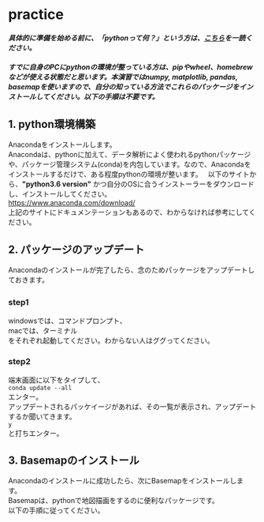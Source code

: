 # practice  
#### *具体的に準備を始める前に、「pythonって何？」という方は、[こちら](https://www.python.jp/about/)を一読ください。*    
#### *すでに自身のPCにpythonの環境が整っている方は、pipやwheel、homebrewなどが使える状態だと思います。本演習ではnumpy, matplotlib, pandas, basemapを使いますので、自分の知っている方法でこれらのパッケージをインストールしてください。以下の手順は不要です。*  
## 1. python環境構築
Anacondaをインストールします。  
Anacondaは、pythonに加えて、データ解析によく使われるpythonパッケージや、パッケージ管理システム(conda)を内包しています。なので、Anacondaをインストールするだけで、ある程度pythonの環境が整います。  
以下のサイトから、**"python3.6 version"** かつ自分のOSに合うインストーラーをダウンロードし、インストールしてください。  
<https://www.anaconda.com/download/>  
上記のサイトにドキュメンテーションもあるので、わからなければ参考にしてください。  

## 2. パッケージのアップデート
Anacondaのインストールが完了したら、念のためパッケージをアップデートしておきます。
### step1 　
windowsでは、コマンドプロンプト、  
macでは、ターミナル  
をそれぞれ起動してください。わからない人はググってください。  
### step2
端末画面に以下をタイプして、  
`conda update --all`  
エンター。  
アップデートされるパッケイージがあれば、その一覧が表示され、アップデートするか聞いてきます。  
`y`  
と打ちエンター。

## 3. Basemapのインストール
Anacondaのインストールに成功したら、次にBasemapをインストールします。  
Basemapは、pythonで地図描画をするのに便利なパッケージです。  
以下の手順に従ってください。

